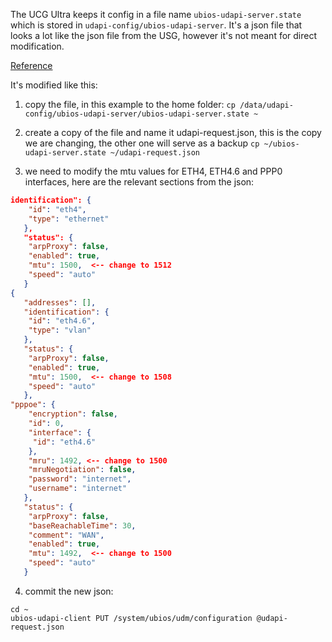 The UCG Ultra keeps it config in a file name `ubios-udapi-server.state` which is stored in `udapi-config/ubios-udapi-server`.
It's a json file that looks a lot like the json file from the USG, however it's not meant for direct modification.

[Reference](https://community.ui.com/questions/Research---Understanding-ubios-udapi-server-state-and-how-to-make-changes-persist-on-UniFi-consoles/0bc217af-2e26-48b3-ba71-29630a06ffdb?page=1)

It's modified like this:
1) copy the file, in this example to the home folder:
`cp /data/udapi-config/ubios-udapi-server/ubios-udapi-server.state ~`

2) create a copy of the file and name it udapi-request.json, this is the copy we are changing, the other one will serve as a backup
`cp ~/ubios-udapi-server.state ~/udapi-request.json`

3) we need to modify the mtu values for ETH4, ETH4.6 and PPP0 interfaces, here are the relevant sections from the json:
```json
identification": {
    "id": "eth4",
    "type": "ethernet"
   },
   "status": {
    "arpProxy": false,
    "enabled": true,
    "mtu": 1500,  <-- change to 1512
    "speed": "auto"
   }
{
   "addresses": [],
   "identification": {
    "id": "eth4.6",
    "type": "vlan"
   },
   "status": {
    "arpProxy": false,
    "enabled": true,
    "mtu": 1500,  <-- change to 1508
    "speed": "auto"
   },
"pppoe": {
    "encryption": false,
    "id": 0,
    "interface": {
     "id": "eth4.6"
    },
    "mru": 1492, <-- change to 1500
    "mruNegotiation": false,
    "password": "internet",
    "username": "internet"
   },
   "status": {
    "arpProxy": false,
    "baseReachableTime": 30,
    "comment": "WAN",
    "enabled": true,
    "mtu": 1492,  <-- change to 1500
    "speed": "auto"
   }
```
4) commit the new json:
```
cd ~
ubios-udapi-client PUT /system/ubios/udm/configuration @udapi-request.json
```

